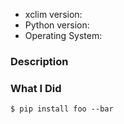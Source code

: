 * xclim version:
* Python version:
* Operating System:

### Description
<!--Describe what you were trying to get done.
Tell us what happened, what went wrong, and what you expected to happen.-->


### What I Did
<!--Paste the command(s) you ran and the output.
If there was a crash, please include the traceback below.-->
```
$ pip install foo --bar
```
